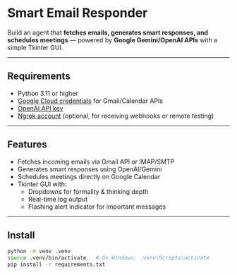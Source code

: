 # Smart Email Responder

Build an agent that **fetches emails, generates smart responses, and schedules meetings** — powered by **Google Gemini/OpenAI APIs** with a simple Tkinter GUI.

---

## Requirements

- Python 3.11 or higher  
- [Google Cloud credentials](https://console.cloud.google.com) for Gmail/Calendar APIs  
- [OpenAI API key](https://platform.openai.com)  
- [Ngrok account](https://ngrok.com) (optional, for receiving webhooks or remote testing)  

---

## Features

- Fetches incoming emails via Gmail API or IMAP/SMTP  
- Generates smart responses using OpenAI/Gemini  
- Schedules meetings directly on Google Calendar  
- Tkinter GUI with:  
  - Dropdowns for formality & thinking depth  
  - Real-time log output  
  - Flashing alert indicator for important messages  

---

## Install

```bash
python -m venv .venv
source .venv/bin/activate   # On Windows: .venv\Scripts\activate
pip install -r requirements.txt
